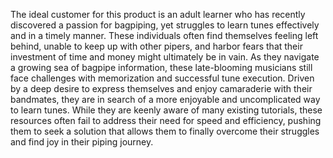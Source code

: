 The ideal customer for this product is an adult learner who has recently discovered a passion for bagpiping, yet struggles to learn tunes effectively and in a timely manner. These individuals often find themselves feeling left behind, unable to keep up with other pipers, and harbor fears that their investment of time and money might ultimately be in vain. As they navigate a growing sea of bagpipe information, these late-blooming musicians still face challenges with memorization and successful tune execution. Driven by a deep desire to express themselves and enjoy camaraderie with their bandmates, they are in search of a more enjoyable and uncomplicated way to learn tunes. While they are keenly aware of many existing tutorials, these resources often fail to address their need for speed and efficiency, pushing them to seek a solution that allows them to finally overcome their struggles and find joy in their piping journey.